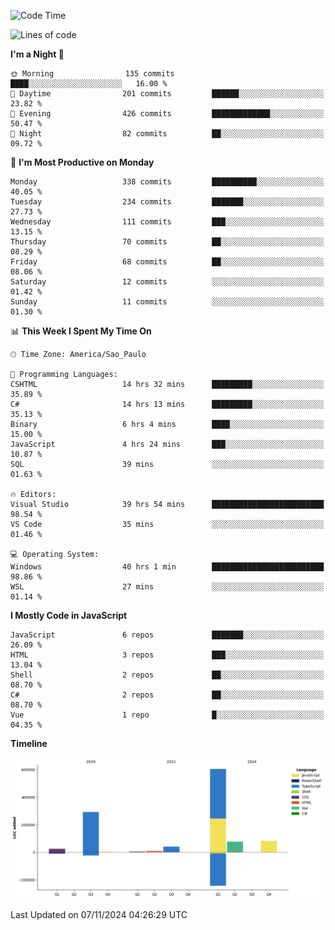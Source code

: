 <!--START_SECTION:waka-->
![Code Time](http://img.shields.io/badge/Code%20Time-2%2C818%20hrs%2041%20mins-blue)

![Lines of code](https://img.shields.io/badge/From%20Hello%20World%20I%27ve%20Written-1.1%20million%20lines%20of%20code-blue)

**I'm a Night 🦉** 

```text
🌞 Morning                135 commits         ████░░░░░░░░░░░░░░░░░░░░░   16.00 % 
🌆 Daytime                201 commits         ██████░░░░░░░░░░░░░░░░░░░   23.82 % 
🌃 Evening                426 commits         █████████████░░░░░░░░░░░░   50.47 % 
🌙 Night                  82 commits          ██░░░░░░░░░░░░░░░░░░░░░░░   09.72 % 
```
📅 **I'm Most Productive on Monday** 

```text
Monday                   338 commits         ██████████░░░░░░░░░░░░░░░   40.05 % 
Tuesday                  234 commits         ███████░░░░░░░░░░░░░░░░░░   27.73 % 
Wednesday                111 commits         ███░░░░░░░░░░░░░░░░░░░░░░   13.15 % 
Thursday                 70 commits          ██░░░░░░░░░░░░░░░░░░░░░░░   08.29 % 
Friday                   68 commits          ██░░░░░░░░░░░░░░░░░░░░░░░   08.06 % 
Saturday                 12 commits          ░░░░░░░░░░░░░░░░░░░░░░░░░   01.42 % 
Sunday                   11 commits          ░░░░░░░░░░░░░░░░░░░░░░░░░   01.30 % 
```


📊 **This Week I Spent My Time On** 

```text
🕑︎ Time Zone: America/Sao_Paulo

💬 Programming Languages: 
CSHTML                   14 hrs 32 mins      █████████░░░░░░░░░░░░░░░░   35.89 % 
C#                       14 hrs 13 mins      █████████░░░░░░░░░░░░░░░░   35.13 % 
Binary                   6 hrs 4 mins        ████░░░░░░░░░░░░░░░░░░░░░   15.00 % 
JavaScript               4 hrs 24 mins       ███░░░░░░░░░░░░░░░░░░░░░░   10.87 % 
SQL                      39 mins             ░░░░░░░░░░░░░░░░░░░░░░░░░   01.63 % 

🔥 Editors: 
Visual Studio            39 hrs 54 mins      █████████████████████████   98.54 % 
VS Code                  35 mins             ░░░░░░░░░░░░░░░░░░░░░░░░░   01.46 % 

💻 Operating System: 
Windows                  40 hrs 1 min        █████████████████████████   98.86 % 
WSL                      27 mins             ░░░░░░░░░░░░░░░░░░░░░░░░░   01.14 % 
```

**I Mostly Code in JavaScript** 

```text
JavaScript               6 repos             ███████░░░░░░░░░░░░░░░░░░   26.09 % 
HTML                     3 repos             ███░░░░░░░░░░░░░░░░░░░░░░   13.04 % 
Shell                    2 repos             ██░░░░░░░░░░░░░░░░░░░░░░░   08.70 % 
C#                       2 repos             ██░░░░░░░░░░░░░░░░░░░░░░░   08.70 % 
Vue                      1 repo              █░░░░░░░░░░░░░░░░░░░░░░░░   04.35 % 
```



**Timeline**

![Lines of Code chart](https://raw.githubusercontent.com/jonhoffmam/jonhoffmam/master/assets/bar_graph.png)


 Last Updated on 07/11/2024 04:26:29 UTC
<!--END_SECTION:waka-->
